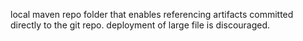 local maven repo folder that enables referencing artifacts committed directly to the git repo.
deployment of large file is discouraged.

